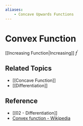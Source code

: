 ```yaml
---
aliases:
    - Concave Upwards Functions
---
```


# Convex Function

[[Increasing Function|Increasing]] $f^{\prime}$

## Related Topics

- [[Concave Function]]
- [[Differentiation]]

## Reference

- [[02 - Differentiation]]
- [Convex function - Wikipedia](https://en.wikipedia.org/wiki/Convex_function)
